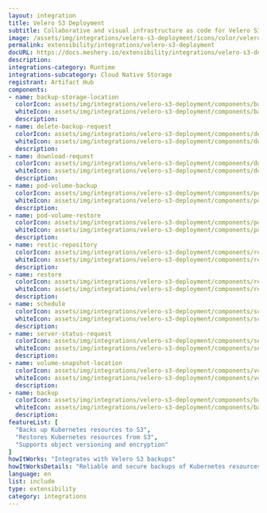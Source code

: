 ```yaml
---
layout: integration
title: Velero S3 Deployment
subtitle: Collaborative and visual infrastructure as code for Velero S3 Deployment
image: /assets/img/integrations/velero-s3-deployment/icons/color/velero-s3-deployment-color.svg
permalink: extensibility/integrations/velero-s3-deployment
docURL: https://docs.meshery.io/extensibility/integrations/velero-s3-deployment
description: 
integrations-category: Runtime
integrations-subcategory: Cloud Native Storage
registrant: Artifact Hub
components: 
- name: backup-storage-location
  colorIcon: assets/img/integrations/velero-s3-deployment/components/backup-storage-location/icons/color/backup-storage-location-color.svg
  whiteIcon: assets/img/integrations/velero-s3-deployment/components/backup-storage-location/icons/white/backup-storage-location-white.svg
  description: 
- name: delete-backup-request
  colorIcon: assets/img/integrations/velero-s3-deployment/components/delete-backup-request/icons/color/delete-backup-request-color.svg
  whiteIcon: assets/img/integrations/velero-s3-deployment/components/delete-backup-request/icons/white/delete-backup-request-white.svg
  description: 
- name: download-request
  colorIcon: assets/img/integrations/velero-s3-deployment/components/download-request/icons/color/download-request-color.svg
  whiteIcon: assets/img/integrations/velero-s3-deployment/components/download-request/icons/white/download-request-white.svg
  description: 
- name: pod-volume-backup
  colorIcon: assets/img/integrations/velero-s3-deployment/components/pod-volume-backup/icons/color/pod-volume-backup-color.svg
  whiteIcon: assets/img/integrations/velero-s3-deployment/components/pod-volume-backup/icons/white/pod-volume-backup-white.svg
  description: 
- name: pod-volume-restore
  colorIcon: assets/img/integrations/velero-s3-deployment/components/pod-volume-restore/icons/color/pod-volume-restore-color.svg
  whiteIcon: assets/img/integrations/velero-s3-deployment/components/pod-volume-restore/icons/white/pod-volume-restore-white.svg
  description: 
- name: restic-repository
  colorIcon: assets/img/integrations/velero-s3-deployment/components/restic-repository/icons/color/restic-repository-color.svg
  whiteIcon: assets/img/integrations/velero-s3-deployment/components/restic-repository/icons/white/restic-repository-white.svg
  description: 
- name: restore
  colorIcon: assets/img/integrations/velero-s3-deployment/components/restore/icons/color/restore-color.svg
  whiteIcon: assets/img/integrations/velero-s3-deployment/components/restore/icons/white/restore-white.svg
  description: 
- name: schedule
  colorIcon: assets/img/integrations/velero-s3-deployment/components/schedule/icons/color/schedule-color.svg
  whiteIcon: assets/img/integrations/velero-s3-deployment/components/schedule/icons/white/schedule-white.svg
  description: 
- name: server-status-request
  colorIcon: assets/img/integrations/velero-s3-deployment/components/server-status-request/icons/color/server-status-request-color.svg
  whiteIcon: assets/img/integrations/velero-s3-deployment/components/server-status-request/icons/white/server-status-request-white.svg
  description: 
- name: volume-snapshot-location
  colorIcon: assets/img/integrations/velero-s3-deployment/components/volume-snapshot-location/icons/color/volume-snapshot-location-color.svg
  whiteIcon: assets/img/integrations/velero-s3-deployment/components/volume-snapshot-location/icons/white/volume-snapshot-location-white.svg
  description: 
- name: backup
  colorIcon: assets/img/integrations/velero-s3-deployment/components/backup/icons/color/backup-color.svg
  whiteIcon: assets/img/integrations/velero-s3-deployment/components/backup/icons/white/backup-white.svg
  description: 
featureList: [
  "Backs up Kubernetes resources to S3",
  "Restores Kubernetes resources from S3",
  "Supports object versioning and encryption"
]
howItWorks: "Integrates with Velero S3 backups"
howItWorksDetails: "Reliable and secure backups of Kubernetes resources to Amazon S3"
language: en
list: include
type: extensibility
category: integrations
---
```

